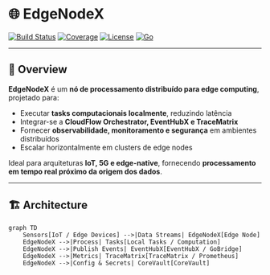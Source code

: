 # 🌐 EdgeNodeX

[![Build Status](https://img.shields.io/github/actions/workflow/status/<usuario>/prod-edgenodex-edge-go/build.yml?branch=main)](https://github.com/<usuario>/prod-edgenodex-edge-go/actions)
[![Coverage](https://img.shields.io/codecov/c/github/<usuario>/prod-edgenodex-edge-go)](https://codecov.io/gh/<usuario>/prod-edgenodex-edge-go)
[![License](https://img.shields.io/github/license/<usuario>/prod-edgenodex-edge-go)](LICENSE)
[![Go](https://img.shields.io/badge/Go-1.21-blue)](https://golang.org/)

---

## 🚀 Overview

**EdgeNodeX** é um **nó de processamento distribuído para edge computing**, projetado para:

- Executar **tasks computacionais localmente**, reduzindo latência  
- Integrar-se a **CloudFlow Orchestrator, EventHubX e TraceMatrix**  
- Fornecer **observabilidade, monitoramento e segurança** em ambientes distribuídos  
- Escalar horizontalmente em clusters de edge nodes

Ideal para arquiteturas **IoT, 5G e edge-native**, fornecendo **processamento em tempo real próximo da origem dos dados**.

---

## 🏗 Architecture

```mermaid
graph TD
    Sensors[IoT / Edge Devices] -->|Data Streams| EdgeNodeX[Edge Node]
    EdgeNodeX -->|Process| Tasks[Local Tasks / Computation]
    EdgeNodeX -->|Publish Events| EventHubX[EventHubX / GoBridge]
    EdgeNodeX -->|Metrics| TraceMatrix[TraceMatrix / Prometheus]
    EdgeNodeX -->|Config & Secrets| CoreVault[CoreVault]
